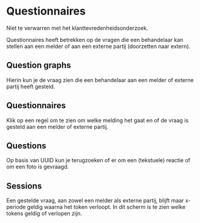 # Questionnaires

Niet te verwarren met het klanttevredenheidsonderzoek.

Questionnaires heeft betrekken op de vragen die een behandelaar kan stellen aan een melder of aan een externe partij (doorzetten naar extern).

## Question graphs

Hierin kun je de vraag zien die een behandelaar aan een melder of externe partij heeft gesteld.

## Questionnaires

Klik op een regel om te zien om welke melding het gaat en of de vraag is gesteld aan een melder of externe partij.

## Questions

Op basis van UUID kun je terugzoeken of er om een (tekstuele) reactie of om een foto is gevraagd.

## Sessions

Een gestelde vraag, aan zowel een melder als externe partij, blijft maar x-periode geldig waarna het token verloopt. In dit scherm is te zien welke tokens geldig of verlopen zijn.
